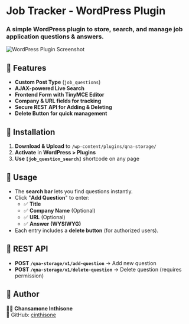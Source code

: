 # Job Tracker - WordPress Plugin

### A simple WordPress plugin to store, search, and manage job application questions & answers.

![WordPress Plugin Screenshot](https://your-image-url.com/screenshot.jpg)

## 🚀 Features
- **Custom Post Type** (`job_questions`)
- **AJAX-powered Live Search**
- **Frontend Form with TinyMCE Editor**
- **Company & URL fields for tracking**
- **Secure REST API for Adding & Deleting**
- **Delete Button for quick management**

## 📌 Installation
1. **Download & Upload** to `/wp-content/plugins/qna-storage/`
2. **Activate** in **WordPress > Plugins**
3. **Use `[job_question_search]`** shortcode on any page

## 📖 Usage
- The **search bar** lets you find questions instantly.
- Click "**Add Question**" to enter:
  - ✅ **Title**
  - ✅ **Company Name** (Optional)
  - ✅ **URL** (Optional)
  - ✅ **Answer (WYSIWYG)**
- Each entry includes a **delete button** (for authorized users).

## 🔧 REST API
- **POST `/qna-storage/v1/add-question`** → Add new question
- **POST `/qna-storage/v1/delete-question`** → Delete question (requires permission)

## 🎉 Author
👨‍💻 **Chansamone Inthisone**  
🔗 GitHub: [cinthisone](https://github.com/cinthisone)
